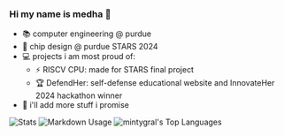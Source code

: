 ### Hi my name is medha 👋

- 📚 computer engineering @ purdue
- 🌟 chip design @ purdue STARS 2024
- 💻 projects i am most proud of:
  - ⚡ RISCV CPU: made for STARS final project
  - 🏆 DefendHer: self-defense educational website and InnovateHer 2024 hackathon winner
- 🌱 i'll add more stuff i promise

![Stats](http://github-profile-summary-cards.vercel.app/api/cards/stats?username=mintygral&theme=midnight_purple)
![Markdown Usage](http://github-profile-summary-cards.vercel.app/api/cards/profile-details?username=mintygral&theme=midnight_purple)
![mintygral's Top Languages](https://github-readme-stats.vercel.app/api/top-langs/?username=mintygral&theme=midnight-purple&show_icons=true&hide_border=true&layout=compact)
<!--
**mintygral/mintygral** is a ✨ _special_ ✨ repository because its `README.md` (this file) appears on your GitHub profile.

Here are some ideas to get you started:

- 🔭 I’m currently working on ...
- 🌱 I’m currently learning ...
- 👯 I’m looking to collaborate on ...
- 🤔 I’m looking for help with ...
- 💬 Ask me about ...
- 📫 How to reach me: ...
- 😄 Pronouns: ...
- ⚡ Fun fact: ...

Generated ReadMe cards with https://github-profile-summary-cards.vercel.app/demo.html

![Stats](http://github-profile-summary-cards.vercel.app/api/cards/stats?username=mintygral&theme=midnight_purple)
![Markdown Usage](http://github-profile-summary-cards.vercel.app/api/cards/profile-details?username=mintygral&theme=midnight_purple)
![mintygral's Top Languages](https://github-readme-stats.vercel.app/api/top-langs/?username=mintygral&theme=midnight-purple&show_icons=true&hide_border=true&layout=compact)
-->
